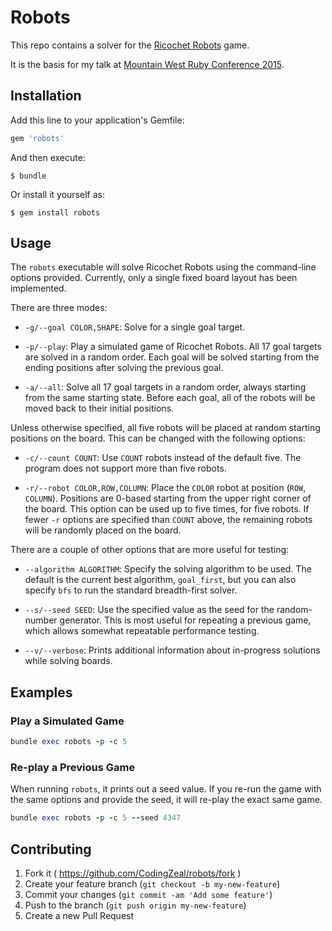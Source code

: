 # Robots

This repo contains a solver for the
[Ricochet Robots](http://boardgamegeek.com/boardgame/51/ricochet-robots)
game.

It is the basis for my talk at
[Mountain West Ruby Conference 2015](http://mtnwestrubyconf.org/).

## Installation

Add this line to your application's Gemfile:

```ruby
gem 'robots'
```

And then execute:

    $ bundle

Or install it yourself as:

    $ gem install robots

## Usage

The `robots` executable will solve Ricochet Robots using the
command-line options provided.  Currently, only a single fixed board
layout has been implemented.

There are three modes:

* `-g/--goal COLOR,SHAPE`: Solve for a single goal target.

* `-p/--play`: Play a simulated game of Ricochet Robots.  All 17 goal targets
  are solved in a random order.  Each goal will be solved starting
  from the ending positions after solving the previous goal.

* `-a/--all`: Solve all 17 goal targets in a random order, always starting
  from the same starting state.  Before each goal, all of the robots
  will be moved back to their initial positions.

Unless otherwise specified, all five robots will be placed at random
starting positions on the board.  This can be changed with the
following options:

* `-c/--count COUNT`: Use `COUNT` robots instead of the default five.
The program does not support more than five robots.

* `-r/--robot COLOR,ROW,COLUMN`: Place the `COLOR` robot at position
  (`ROW`, `COLUMN`).  Positions are 0-based starting from the upper
  right corner of the board.  This option can be used up to five
  times, for five robots.  If fewer `-r` options are specified than
  `COUNT` above, the remaining robots will be randomly placed on the
  board.

There are a couple of other options that are more useful for testing:

* `--algorithm ALGORITHM`: Specify the solving algorithm to be used.
  The default is the current best algorithm, `goal_first`, but you can
  also specify `bfs` to run the standard breadth-first solver.

* `--s/--seed SEED`: Use the specified value as the seed for the
  random-number generator.  This is most useful for repeating a
  previous game, which allows somewhat repeatable performance testing.

* `--v/--verbose`: Prints additional information about in-progress
  solutions while solving boards.

## Examples

### Play a Simulated Game

```ruby
bundle exec robots -p -c 5
```

### Re-play a Previous Game

When running `robots`, it prints out a seed value.  If you re-run the
game with the same options and provide the seed, it will re-play the
exact same game.

```ruby
bundle exec robots -p -c 5 --seed 4347
```

## Contributing

1. Fork it ( https://github.com/CodingZeal/robots/fork )
2. Create your feature branch (`git checkout -b my-new-feature`)
3. Commit your changes (`git commit -am 'Add some feature'`)
4. Push to the branch (`git push origin my-new-feature`)
5. Create a new Pull Request
